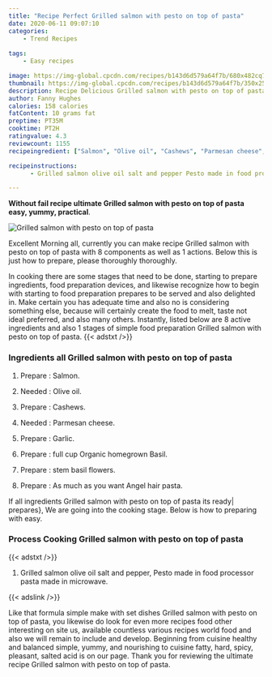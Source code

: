 ```yaml
---
title: "Recipe Perfect Grilled salmon with pesto on top of pasta"
date: 2020-06-11 09:07:10
categories:
    - Trend Recipes
    
tags:
    - Easy recipes

image: https://img-global.cpcdn.com/recipes/b143d6d579a64f7b/680x482cq70/grilled-salmon-with-pesto-on-top-of-pasta-recipe-main-photo.jpg
thumbnail: https://img-global.cpcdn.com/recipes/b143d6d579a64f7b/350x250cq70/grilled-salmon-with-pesto-on-top-of-pasta-recipe-main-photo.jpg
description: Recipe Delicious Grilled salmon with pesto on top of pasta with 8 ingredients and 1 stages of easy cooking.
author: Fanny Hughes
calories: 158 calories
fatContent: 10 grams fat
preptime: PT35M
cooktime: PT2H
ratingvalue: 4.3
reviewcount: 1155
recipeingredient: ["Salmon", "Olive oil", "Cashews", "Parmesan cheese", "Garlic", "full cup Organic homegrown Basil", "stem basil flowers", "As much as you want Angel hair pasta"]

recipeinstructions: 
      - Grilled salmon olive oil salt and pepper Pesto made in food processor pasta made in microwave

---
```




**Without fail recipe ultimate Grilled salmon with pesto on top of pasta easy, yummy, practical**. 


![Grilled salmon with pesto on top of pasta](https://img-global.cpcdn.com/recipes/b143d6d579a64f7b/680x482cq70/grilled-salmon-with-pesto-on-top-of-pasta-recipe-main-photo.jpg "Grilled salmon with pesto on top of pasta")




Excellent Morning all, currently you can make recipe Grilled salmon with pesto on top of pasta with 8 components as well as 1 actions. Below this is just how to prepare, please thoroughly thoroughly.

In cooking there are some stages that need to be done, starting to prepare ingredients, food preparation devices, and likewise recognize how to begin with starting to food preparation prepares to be served and also delighted in. Make certain you has adequate time and also no is considering something else, because will certainly create the food to melt, taste not ideal preferred, and also many others. Instantly, listed below are 8 active ingredients and also 1 stages of simple food preparation Grilled salmon with pesto on top of pasta.
{{< adstxt />}}

### Ingredients all Grilled salmon with pesto on top of pasta


1. Prepare  : Salmon.

1. Needed  : Olive oil.

1. Prepare  : Cashews.

1. Needed  : Parmesan cheese.

1. Prepare  : Garlic.

1. Prepare  : full cup Organic homegrown Basil.

1. Prepare  : stem basil flowers.

1. Prepare  : As much as you want Angel hair pasta.



If all ingredients Grilled salmon with pesto on top of pasta its ready| prepares}, We are going into the cooking stage. Below is how to preparing with easy.

### Process Cooking Grilled salmon with pesto on top of pasta

{{< adstxt />}}


1. Grilled salmon olive oil salt and pepper, Pesto made in food processor pasta made in microwave.





{{< adslink />}}

Like that formula simple make with set dishes Grilled salmon with pesto on top of pasta, you likewise do look for even more recipes food other interesting on site us, available countless various recipes world food and also we will remain to include and develop. Beginning from cuisine healthy and balanced simple, yummy, and nourishing to cuisine fatty, hard, spicy, pleasant, salted acid is on our page. Thank you for reviewing the ultimate recipe Grilled salmon with pesto on top of pasta.
